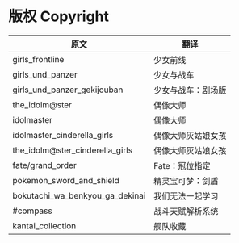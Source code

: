 # 版权 Copyright
原文|翻译
-|-
girls_frontline|少女前线
girls_und_panzer|少女与战车
girls_und_panzer_gekijouban|少女与战车：剧场版
the_idolm@ster|偶像大师
idolmaster|偶像大师
idolmaster_cinderella_girls|偶像大师灰姑娘女孩
the_idolm@ster_cinderella_girls|偶像大师灰姑娘女孩
fate/grand_order|Fate：冠位指定
pokemon_sword_and_shield|精灵宝可梦：剑盾
bokutachi_wa_benkyou_ga_dekinai|我们无法一起学习
#compass|战斗天赋解析系统
kantai_collection|舰队收藏